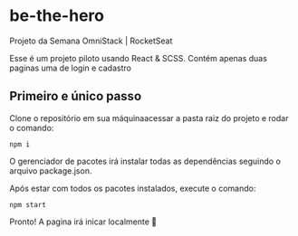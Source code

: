 # be-the-hero
Projeto da Semana OmniStack | RocketSeat

Esse é um projeto piloto usando React & SCSS.
Contém apenas duas paginas uma de login e cadastro

## Primeiro e único passo

Clone o repositório em sua máquinaacessar a pasta raiz do projeto e rodar o comando:

```shell
npm i
```

O gerenciador de pacotes irá instalar todas as dependências seguindo o arquivo package.json.

Após estar com todos os pacotes instalados, execute o comando:

```shell
npm start
```
Pronto! A pagina irá inicar localmente :rocket:


